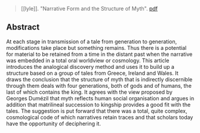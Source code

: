 > [[lyle]]. "Narrative Form and the Structure of Myth". [pdf](lyle2006-structure.pdf)

## Abstract
At each stage in transmission of a tale from generation to generation, modifications take place but something remains. Thus there is a potential for material to be retained from a time in the distant past when the narrative was embedded in a total oral worldview or cosmology. This article introduces the analogical discovery method and uses it to build up a structure based on a group of tales from Greece, Ireland and Wales. It draws the conclusion that the structure of myth that is indirectly discernible through them deals with four generations, both of gods and of humans, the last of which contains the king. It agrees with the view proposed by Georges Dumézil that myth reflects human social organisation and argues in addition that matrilineal succession to kingship provides a good fit with the tales. The suggestion is put forward that there was a total, quite complex, cosmological code of which narratives retain traces and that scholars today have the opportunity of deciphering it.